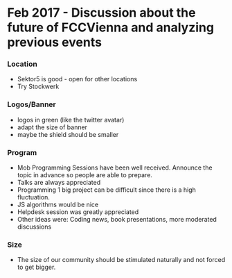 # Feb 2017 - Discussion about the future of FCCVienna and analyzing previous events

### Location
- Sektor5 is good - open for other locations
- Try Stockwerk

### Logos/Banner
- logos in green (like the twitter avatar)
- adapt the size of banner
- maybe the shield should be smaller

### Program
- Mob Programming Sessions have been well received. Announce the topic in advance so people are able to prepare.
- Talks are always appreciated
- Programming 1 big project can be difficult since there is a high fluctuation.
- JS algorithms would be nice
- Helpdesk session was greatly appreciated
- Other ideas were: Coding news, book presentations, more moderated discussions

### Size
- The size of our community should be stimulated naturally and not forced to get bigger.
